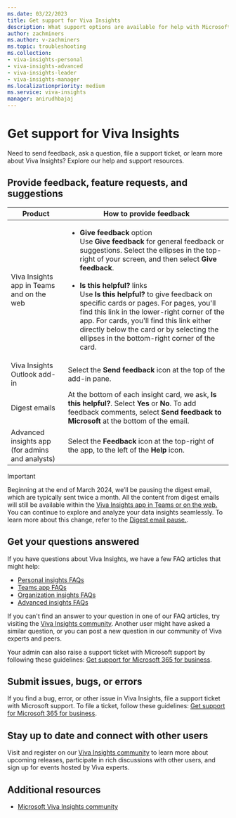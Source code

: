 ```yaml
---
ms.date: 03/22/2023
title: Get support for Viva Insights
description: What support options are available for help with Microsoft Viva Insights 
author: zachminers
ms.author: v-zachminers
ms.topic: troubleshooting
ms.collection: 
- viva-insights-personal
- viva-insights-advanced
- viva-insights-leader
- viva-insights-manager
ms.localizationpriority: medium 
ms.service: viva-insights
manager: anirudhbajaj
---
```


# Get support for Viva Insights

Need to send feedback, ask a question, file a support ticket, or learn more about Viva Insights? Explore our help and support resources.

## Provide feedback, feature requests, and suggestions  

|Product|How to provide feedback |
|------|------|
|Viva Insights app in Teams and on the web| <ul><li>**Give feedback** option<br>Use **Give feedback** for general feedback or suggestions. Select the ellipses in the top-right of your screen, and then select **Give feedback**. <br><br><li>**Is this helpful?** links<br>Use **Is this helpful?** to give feedback on specific cards or pages. For pages, you'll find this link in the lower-right corner of the app. For cards, you'll find this link either directly below the card or by selecting the ellipses in the bottom-right corner of the card.
|Viva Insights Outlook add-in|Select the **Send feedback** icon at the top of the add-in pane.|
|Digest emails| At the bottom of each insight card, we ask, **Is this helpful?**. Select **Yes** or **No**. To add feedback comments, select **Send feedback to Microsoft** at the bottom of the email.
|Advanced insights app (for admins and analysts)|Select the **Feedback** icon at the top-right of the app, to the left of the **Help** icon.

>[!Important]
>Beginning at the end of March 2024, we’ll be pausing the digest email, which are typically sent twice a month. All the content from digest emails will still be available within the [Viva Insights app in Teams or on the web.](https://support.microsoft.com/topic/viva-insights-app-in-teams-and-on-the-web-f07f80a1-177d-4541-9185-31493b74fc0f) You can continue to explore and analyze your data insights seamlessly. To learn more about this change, refer to the [Digest email pause.](/Viva/insights/personal/reference/digest-pause).

## Get your questions answered

If you have questions about Viva Insights, we have a few FAQ articles that might help: 

* [Personal insights FAQs](./personal/overview/mya-faq.md)
* [Teams app FAQs](./personal/teams/faq.md)
* [Organization insights FAQs](./org-team-insights/org-insights-faqs.md)
* [Advanced insights FAQs](./advanced/reference/faq.md)

If you can't find an answer to your question in one of our FAQ articles, try visiting the [Viva Insights community](https://techcommunity.microsoft.com/t5/viva-insights/ct-p/VivaInsights). Another user might have asked a similar question, or you can post a new question in our community of Viva experts and peers.

Your admin can also raise a support ticket with Microsoft support by following these guidelines: [Get support for Microsoft 365 for business](/microsoft-365/admin/get-help-support).

## Submit issues, bugs, or errors

If you find a bug, error, or other issue in Viva Insights, file a support ticket with Microsoft support. To file a ticket, follow these guidelines: [Get support for Microsoft 365 for business](/microsoft-365/admin/get-help-support).

## Stay up to date and connect with other users

Visit and register on our [Viva Insights community](https://techcommunity.microsoft.com/t5/viva-insights/ct-p/VivaInsights) to learn more about upcoming releases, participate in rich discussions with other users, and sign up for events hosted by Viva experts.

## Additional resources

* [Microsoft Viva Insights community](https://techcommunity.microsoft.com/t5/viva-insights/ct-p/VivaInsights)


